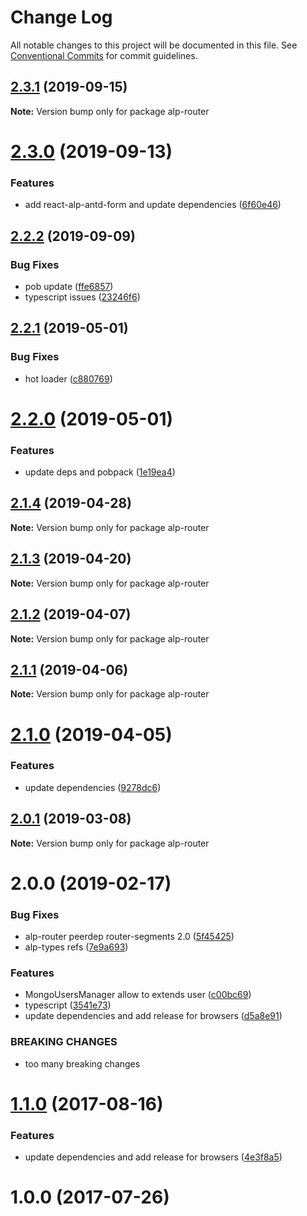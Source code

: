 # Change Log

All notable changes to this project will be documented in this file.
See [Conventional Commits](https://conventionalcommits.org) for commit guidelines.

## [2.3.1](https://github.com/christophehurpeau/alp/compare/alp-router@2.3.0...alp-router@2.3.1) (2019-09-15)

**Note:** Version bump only for package alp-router





# [2.3.0](https://github.com/christophehurpeau/alp/compare/alp-router@2.2.2...alp-router@2.3.0) (2019-09-13)


### Features

* add react-alp-antd-form and update dependencies ([6f60e46](https://github.com/christophehurpeau/alp/commit/6f60e46))





## [2.2.2](https://github.com/christophehurpeau/alp/compare/alp-router@2.2.1...alp-router@2.2.2) (2019-09-09)


### Bug Fixes

* pob update ([ffe6857](https://github.com/christophehurpeau/alp/commit/ffe6857))
* typescript issues ([23246f6](https://github.com/christophehurpeau/alp/commit/23246f6))





## [2.2.1](https://github.com/christophehurpeau/alp/compare/alp-router@2.2.0...alp-router@2.2.1) (2019-05-01)


### Bug Fixes

* hot loader ([c880769](https://github.com/christophehurpeau/alp/commit/c880769))





# [2.2.0](https://github.com/christophehurpeau/alp/compare/alp-router@2.1.4...alp-router@2.2.0) (2019-05-01)


### Features

* update deps and pobpack ([1e19ea4](https://github.com/christophehurpeau/alp/commit/1e19ea4))





## [2.1.4](https://github.com/christophehurpeau/alp/compare/alp-router@2.1.3...alp-router@2.1.4) (2019-04-28)

**Note:** Version bump only for package alp-router





## [2.1.3](https://github.com/christophehurpeau/alp/compare/alp-router@2.1.2...alp-router@2.1.3) (2019-04-20)

**Note:** Version bump only for package alp-router





## [2.1.2](https://github.com/christophehurpeau/alp/compare/alp-router@2.1.1...alp-router@2.1.2) (2019-04-07)

**Note:** Version bump only for package alp-router





## [2.1.1](https://github.com/christophehurpeau/alp/compare/alp-router@2.1.0...alp-router@2.1.1) (2019-04-06)

**Note:** Version bump only for package alp-router





# [2.1.0](https://github.com/christophehurpeau/alp/compare/alp-router@2.0.1...alp-router@2.1.0) (2019-04-05)


### Features

* update dependencies ([9278dc6](https://github.com/christophehurpeau/alp/commit/9278dc6))





## [2.0.1](https://github.com/christophehurpeau/alp/compare/alp-router@2.0.0...alp-router@2.0.1) (2019-03-08)

**Note:** Version bump only for package alp-router





# 2.0.0 (2019-02-17)


### Bug Fixes

* alp-router peerdep router-segments 2.0 ([5f45425](https://github.com/christophehurpeau/alp/commit/5f45425))
* alp-types refs ([7e9a693](https://github.com/christophehurpeau/alp/commit/7e9a693))


### Features

* MongoUsersManager allow to extends user ([c00bc69](https://github.com/christophehurpeau/alp/commit/c00bc69))
* typescript ([3541e73](https://github.com/christophehurpeau/alp/commit/3541e73))
* update dependencies and add release for browsers ([d5a8e91](https://github.com/christophehurpeau/alp/commit/d5a8e91))


### BREAKING CHANGES

* too many breaking changes





<a name="1.1.0"></a>
# [1.1.0](https://github.com/alpjs/alp-router/compare/v1.0.0...v1.1.0) (2017-08-16)


### Features

* update dependencies and add release for browsers ([4e3f8a5](https://github.com/alpjs/alp-router/commit/4e3f8a5))


<a name="1.0.0"></a>
# 1.0.0 (2017-07-26)
